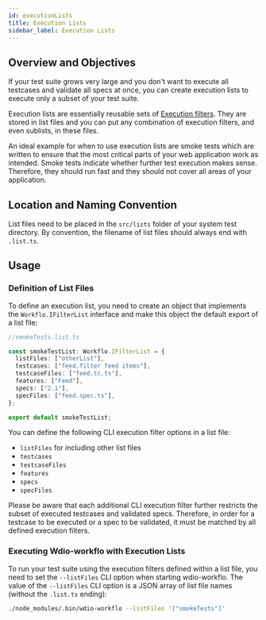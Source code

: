 ```yaml
---
id: executionLists
title: Execution Lists
sidebar_label: Execution Lists
---
```


## Overview and Objectives

If your test suite grows very large and you don't want to execute all testcases and validate all specs
at once, you can create execution lists to execute only a subset of your test suite.

Execution lists are essentially reusable sets of [Execution filters](runningTests#cli-execution-filters).
They are stored in list files and you can put any combination of execution filters, and even sublists, in
these files.

An ideal example for when to use execution lists are smoke tests which are written to ensure that
the most critical parts of your web application work as intended. Smoke tests indicate whether further
test execution makes sense. Therefore, they should run fast and they should not cover all areas of your application.

## Location and Naming Convention

List files need to be placed in the `src/lists` folder of your system test directory.
By convention, the filename of list files should always end with `.list.ts`.

## Usage

### Definition of List Files

To define an execution list, you need to create an object that implements the `Workflo.IFilterList` interface
and make this object the default export of a list file:

```typescript
//smokeTests.list.ts

const smokeTestList: Workflo.IFilterList = {
  listFiles: ["otherList"],
  testcases: ["feed.filter feed items"],
  testcaseFiles: ["feed.tc.ts"],
  features: ["Feed"],
  specs: ["2.1"],
  specFiles: ["feed.spec.ts"],
};

export default smokeTestList;
```

You can define the following CLI execution filter options in a list file:

- `listFiles` for including other list files
- `testcases`
- `testcaseFiles`
- `features`
- `specs`
- `specFiles`

Please be aware that each additional CLI execution filter further restricts the subset of executed testcases and
validated specs. Therefore, in order for a testcase to be executed or a spec to be validated, it must be matched
by all defined execution filters.

### Executing Wdio-workflo with Execution Lists

To run your test suite using the execution filters defined within a list file, you need to set the
`--listFiles` CLI option when starting wdio-workflo. The value of the `--listFiles` CLI option is a JSON array
of list file names (without the `.list.ts` ending):

```bash
./node_modules/.bin/wdio-workflo --listFiles '["smokeTests"]'
```
